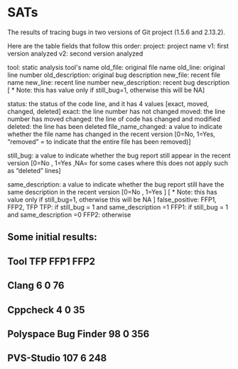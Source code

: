 # SATs
The results of tracing bugs in two versions of Git project (1.5.6 and 2.13.2). 

Here are the table fields that follow this order: 
project: project name
v1:  first version analyzed
v2: second version analyzed
 
tool: static analysis tool's name
old_file: original file name
old_line: original line number
old_description: original bug description
new_file: recent file name
new_line: recent line number
new_description: recent bug description [ * Note: this has value only if still_bug=1, otherwise this will be NA]
 
status: the status of the code line, and it has 4 values [exact, moved, changed, deleted]
exact: the line number has not changed 
moved: the line number has moved 
changed: the line of code has changed and modified
deleted:  the line has been deleted 
file_name_changed: a value to indicate whether the file name has changed in the recent version [0=No, 1=Yes, “removed” = to indicate that the entire file has been removed)]

still_bug: a value to indicate whether the bug report still appear in the recent version [0=No , 1=Yes ,NA= for some cases where this does not apply such as “deleted” lines]
 
same_description: a value to indicate whether the bug report still have the same description in the recent version [0=No , 1=Yes ] [ * Note: this has value only if still_bug=1, otherwise this will be NA ]
false_positive: FFP1, FFP2, TFP
TFP: if still_bug = 1 and same_description =1
FFP1: if still_bug = 1 and same_description =0
FFP2: otherwise



Some initial results:
----------------------------------------------------------------------------------
Tool                                              TFP             FFP1            FFP2
----------------------------------------------------------------------------------
Clang                                           6                   0                    76
----------------------------------------------------------------------------------
Cppcheck                                     4                   0                    35
----------------------------------------------------------------------------------
Polyspace Bug Finder                 98                  0                    356
----------------------------------------------------------------------------------
PVS-Studio                                 107                6                    248
----------------------------------------------------------------------------------
 
 
 
